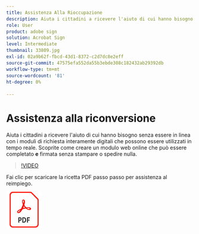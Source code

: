 ```yaml
---
title: Assistenza Alla Rioccupazione
description: Aiuta i cittadini a ricevere l'aiuto di cui hanno bisogno senza essere in linea con i moduli di richiesta interamente digitali che possono essere utilizzati in tempo reale
role: User
product: adobe sign
solution: Acrobat Sign
level: Intermediate
thumbnail: 33809.jpg
exl-id: 02a9b62f-fbcd-43d1-8372-c2d7dc8e2eff
source-git-commit: 47575efa552da55b3ebde308c182432ab29392db
workflow-type: tm+mt
source-wordcount: '81'
ht-degree: 0%

---
```


# Assistenza alla riconversione

Aiuta i cittadini a ricevere l&#39;aiuto di cui hanno bisogno senza essere in linea con i moduli di richiesta interamente digitali che possono essere utilizzati in tempo reale. Scoprite come creare un modulo web online che può essere completato **e** firmata senza stampare o spedire nulla.

>[!VIDEO](https://video.tv.adobe.com/v/33809?hidetitle=true)

Fai clic per scaricare la ricetta PDF passo passo per assistenza al reimpiego.

[![Download PDF Recipe](../assets/acrobat_PDF_96.png)](../assets/UseCaseRecipe-EN-CreatingWebForms-Reemployment.pdf)
